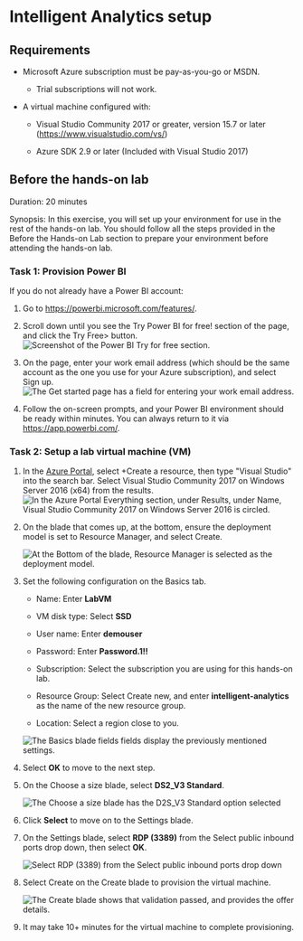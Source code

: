 # Intelligent Analytics setup

## Requirements

- Microsoft Azure subscription must be pay-as-you-go or MSDN.

  - Trial subscriptions will not work.

- A virtual machine configured with:

  - Visual Studio Community 2017 or greater, version 15.7 or later (<https://www.visualstudio.com/vs/>)

  - Azure SDK 2.9 or later (Included with Visual Studio 2017)

## Before the hands-on lab

Duration: 20 minutes

Synopsis: In this exercise, you will set up your environment for use in the rest of the hands-on lab. You should follow all the steps provided in the Before the Hands-on Lab section to prepare your environment before attending the hands-on lab.

### Task 1: Provision Power BI

If you do not already have a Power BI account:

1.  Go to <https://powerbi.microsoft.com/features/>.

2.  Scroll down until you see the Try Power BI for free! section of the page, and click the Try Free\> button. ![Screenshot of the Power BI Try for free section.](media/setup3.png 'Power BI Try for free section')

3.  On the page, enter your work email address (which should be the same account as the one you use for your Azure subscription), and select Sign up. ![The Get started page has a field for entering your work email address.](media/setup4.png 'Get started page')

4.  Follow the on-screen prompts, and your Power BI environment should be ready within minutes. You can always return to it via <https://app.powerbi.com/>.

### Task 2: Setup a lab virtual machine (VM)

1.  In the [Azure Portal](https://portal.azure.com/), select +Create a resource, then type "Visual Studio" into the search bar. Select Visual Studio Community 2017 on Windows Server 2016 (x64) from the results. ![In the Azure Portal Everything section, under Results, under Name, Visual Studio Community 2017 on Windows Server 2016 is circled.](media/setup5.png 'Azure Portal Everything section')

2.  On the blade that comes up, at the bottom, ensure the deployment model is set to Resource Manager, and select Create.

    ![At the Bottom of the blade, Resource Manager is selected as the deployment model.](media/setup6.png 'Bottom of the blade')

3.  Set the following configuration on the Basics tab.

    - Name: Enter **LabVM**

    - VM disk type: Select **SSD**

    - User name: Enter **demouser**

    - Password: Enter **Password.1!!**

    - Subscription: Select the subscription you are using for this hands-on lab.

    - Resource Group: Select Create new, and enter **intelligent-analytics** as the name of the new resource group.

    - Location: Select a region close to you.

    ![The Basics blade fields fields display the previously mentioned settings.](media/setup7.png 'Basics blade')

4.  Select **OK** to move to the next step.

5.  On the Choose a size blade, select **DS2_V3 Standard**.

    ![The Choose a size blade has the D2S_V3 Standard option selected](media/setup-vm-size.png 'Choose a size blade')

6.  Click **Select** to move on to the Settings blade.

7.  On the Settings blade, select **RDP (3389)** from the Select public inbound ports drop down, then select **OK**.

    ![Select RDP (3389) from the Select public inbound ports drop down](media/setup-vm-settings.png 'Setting blade')

8.  Select Create on the Create blade to provision the virtual machine.

    ![The Create blade shows that validation passed, and provides the offer details.](media/setup9.png 'Create blade')

9.  It may take 10+ minutes for the virtual machine to complete provisioning.
